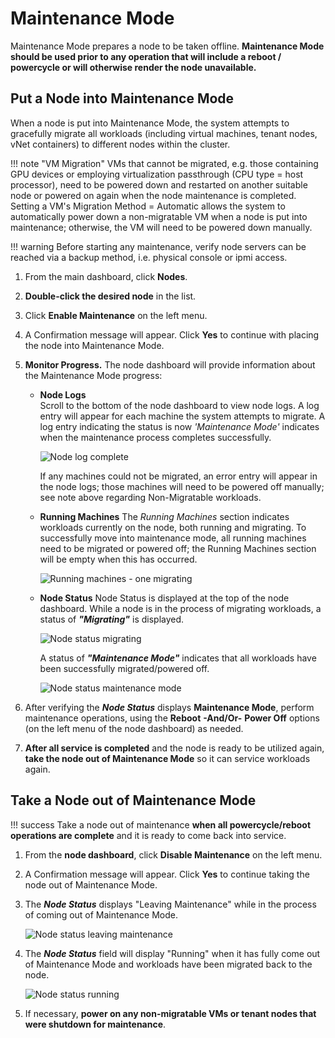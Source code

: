 # Maintenance Mode

Maintenance Mode prepares a node to be taken offline. **Maintenance Mode should be used prior to any operation that will include a reboot / powercycle or will otherwise render the node unavailable.**

## Put a Node into Maintenance Mode

When a node is put into Maintenance Mode, the system attempts to gracefully migrate all workloads (including virtual machines, tenant nodes, vNet containers) to different nodes within the cluster.

!!! note "VM Migration"
    VMs that cannot be migrated, e.g. those containing GPU devices or employing virtualization passthrough (CPU type = host processor), need to be powered down and restarted on another suitable node or powered on again when the node maintenance is completed. Setting a VM's Migration Method = Automatic allows the system to automatically power down a non-migratable VM when a node is put into maintenance; otherwise, the VM will need to be powered down manually.

!!! warning
    Before starting any maintenance, verify node servers can be reached via a backup method, i.e. physical console or ipmi access.

1. From the main dashboard, click **Nodes**.
2. **Double-click the desired node** in the list.
3. Click **Enable Maintenance** on the left menu.
4. A Confirmation message will appear. Click **Yes** to continue with placing the node into Maintenance Mode.
5. **Monitor Progress.** The node dashboard will provide information about the Maintenance Mode progress:

    - **Node Logs**  
        Scroll to the bottom of the node dashboard to view node logs. A log entry will appear for each machine the system attempts to migrate. A log entry indicating the status is now *'Maintenance Mode'* indicates when the maintenance process completes successfully.

        ![Node log complete](/product-guide/screenshots/nodelogcomplete.png)

        If any machines could not be migrated, an error entry will appear in the node logs; those machines will need to be powered off manually; see note above regarding Non-Migratable workloads.

    - **Running Machines**
        The *Running Machines* section indicates workloads currently on the node, both running and migrating. To successfully move into maintenance mode, all running machines need to be migrated or powered off; the Running Machines section will be empty when this has occurred.

        ![Running machines - one migrating](/product-guide/screenshots/runningmachines-onemigrating.png)

    - **Node Status**
        Node Status is displayed at the top of the node dashboard. While a node is in the process of migrating workloads, a status of ***"Migrating"*** is displayed.

        ![Node status migrating](/product-guide/screenshots/nodestatusmigrating.png)

        A status of ***"Maintenance Mode"*** indicates that all workloads have been successfully migrated/powered off.

        ![Node status maintenance mode](/product-guide/screenshots/nodestatusmaintenancemode.png)

6. After verifying the ***Node Status*** displays **Maintenance Mode**, perform maintenance operations, using the **Reboot** **-And/Or-** **Power Off** options (on the left menu of the node dashboard) as needed.

7. **After all service is completed** and the node is ready to be utilized again, **take the node out of Maintenance Mode** so it can service workloads again.

## Take a Node out of Maintenance Mode

!!! success
    Take a node out of maintenance **when all powercycle/reboot operations are complete** and it is ready to come back into service.

1. From the **node dashboard**, click **Disable Maintenance** on the left menu.
2. A Confirmation message will appear. Click **Yes** to continue taking the node out of Maintenance Mode.
3. The ***Node Status*** displays "Leaving Maintenance" while in the process of coming out of Maintenance Mode.

    ![Node status leaving maintenance](/product-guide/screenshots/nodestatusleavingmaint.png)

4. The ***Node Status*** field will display "Running" when it has fully come out of Maintenance Mode and workloads have been migrated back to the node.

    ![Node status running](/product-guide/screenshots/nodestatusrunning.png)

5. If necessary, **power on any non-migratable VMs or tenant nodes that were shutdown for maintenance**.
